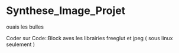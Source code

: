 # Synthese_Image_Projet
ouais les bulles

Coder sur Code::Block aves les librairies freeglut et jpeg ( sous linux seulement )